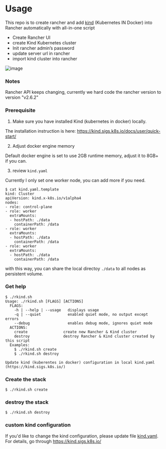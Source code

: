 # Usage

This repo is to create rancher and add [kind](https://github.com/kubernetes-sigs/kind) (Kubernetes IN Docker) into Rancher automatically with all-in-one script

* Create Rancher UI
* create Kind Kubernetes cluster
* Init rancher admin’s password
* update server url in rancher
* import kind cluster into rancher

![image](https://user-images.githubusercontent.com/8954908/141780177-a81ddc31-a144-47ad-b9a0-2fc5bce8bbda.png)

### Notes

Rancher API keeps changing, currently we hard code the rancher version to version "v2.6.2"

### Prerequisite

1) Make sure you have installed Kind (kubernetes in docker) locally.

The installation instruction is here: https://kind.sigs.k8s.io/docs/user/quick-start/

2) Adjust docker engine memory

Default docker engine is set to use 2GB runtime memory, adjust it to 8GB+ if you can.

3) review `kind.yaml`

Currently I only set one worker node, you can add more if you need.

```
$ cat kind.yaml.template
kind: Cluster
apiVersion: kind.x-k8s.io/v1alpha4
nodes:
- role: control-plane
- role: worker
  extraMounts:
  - hostPath: ./data
    containerPath: /data
- role: worker
  extraMounts:
  - hostPath: ./data
    containerPath: /data
- role: worker
  extraMounts:
  - hostPath: ./data
    containerPath: /data
```

with this way, you can share the local directoy `./data` to all nodes as persistent volume.

### Get help

```
$ ./rkind.sh
Usage: ./rkind.sh [FLAGS] [ACTIONS]
  FLAGS:
    -h | --help | --usage   displays usage
    -q | --quiet            enabled quiet mode, no output except errors
    --debug                 enables debug mode, ignores quiet mode
  ACTIONS:
    create                create new Rancher & Kind cluster
    destroy               destroy Rancher & Kind cluster created by this script
  Examples:
    $ ./rkind.sh create
    $ ./rkind.sh destroy

Update kind (kuberentes in docker) configuration in local kind.yaml (https://kind.sigs.k8s.io/)
```

### Create the stack

```
$ ./rkind.sh create
```
### destroy the stack

```
$ ./rkind.sh destroy
```

### custom kind configuration

If you'd like to change the kind configuration, please update file [kind.yaml](kind.yaml). For details, go through https://kind.sigs.k8s.io/
